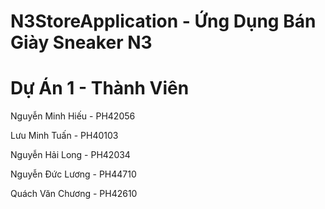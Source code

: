 # N3StoreApplication - Ứng Dụng Bán Giày Sneaker N3

# Dự Án 1 - Thành Viên
Nguyễn Minh Hiếu - PH42056

Lưu Minh Tuấn - PH40103

Nguyễn Hải Long - PH42034

Nguyễn Đức Lương - PH44710

Quách Văn Chương - PH42610

